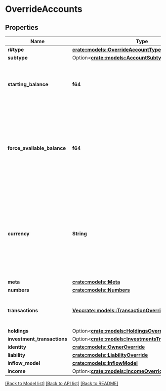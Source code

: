 # OverrideAccounts

## Properties

Name | Type | Description | Notes
------------ | ------------- | ------------- | -------------
**r#type** | [**crate::models::OverrideAccountType**](OverrideAccountType.md) |  | 
**subtype** | Option<[**crate::models::AccountSubtype**](AccountSubtype.md)> |  | 
**starting_balance** | **f64** | If provided, the account will start with this amount as the current balance.  | 
**force_available_balance** | **f64** | If provided, the account will always have this amount as its  available balance, regardless of current balance or changes in transactions over time. | 
**currency** | **String** | ISO-4217 currency code. If provided, the account will be denominated in the given currency. Transactions will also be in this currency by default. | 
**meta** | [**crate::models::Meta**](Meta.md) |  | 
**numbers** | [**crate::models::Numbers**](Numbers.md) |  | 
**transactions** | [**Vec<crate::models::TransactionOverride>**](TransactionOverride.md) | Specify the list of transactions on the account. | 
**holdings** | Option<[**crate::models::HoldingsOverride**](HoldingsOverride.md)> |  | [optional]
**investment_transactions** | Option<[**crate::models::InvestmentsTransactionsOverride**](Investments_TransactionsOverride.md)> |  | [optional]
**identity** | [**crate::models::OwnerOverride**](OwnerOverride.md) |  | 
**liability** | [**crate::models::LiabilityOverride**](LiabilityOverride.md) |  | 
**inflow_model** | [**crate::models::InflowModel**](InflowModel.md) |  | 
**income** | Option<[**crate::models::IncomeOverride**](IncomeOverride.md)> |  | [optional]

[[Back to Model list]](../README.md#documentation-for-models) [[Back to API list]](../README.md#documentation-for-api-endpoints) [[Back to README]](../README.md)


